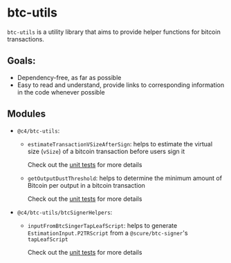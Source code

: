 # btc-utils

`btc-utils` is a utility library that aims to provide helper functions for bitcoin transactions.

## Goals:

- Dependency-free, as far as possible
- Easy to read and understand, provide links to corresponding information in the code whenever possible

## Modules

- `@c4/btc-utils`:

    - `estimateTransactionVSizeAfterSign`: helps to estimate the virtual size (`vSize`) of a bitcoin transaction before users sign it

        Check out the [unit tests](src/estimateTransactionVSizeAfterSign.spec.ts) for more details

    - `getOutputDustThreshold`: helps to determine the minimum amount of Bitcoin per output in a bitcoin transaction

        Check out the [unit tests](src/getOutputDustThreshold.spec.ts) for more details

- `@c4/btc-utils/btcSignerHelpers`:

    - `inputFromBtcSingerTapLeafScript`: helps to generate `EstimationInput.P2TRScript` from a `@scure/btc-signer`'s `tapLeafScript`

      Check out the [unit tests](src/btcSignerHelpers.spec.ts) for more details
